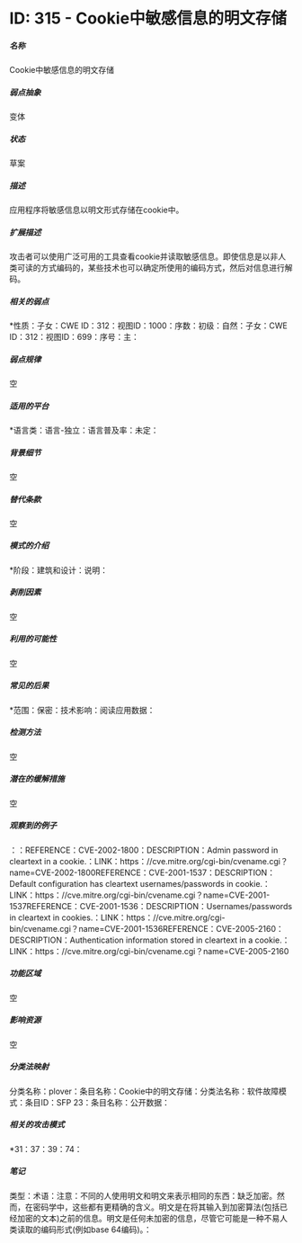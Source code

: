 # ID: 315 - Cookie中敏感信息的明文存储
<h5>名称</h5>Cookie中敏感信息的明文存储
<h5>弱点抽象</h5>变体
<h5>状态</h5>草案
<h5>描述</h5>应用程序将敏感信息以明文形式存储在cookie中。
<h5>扩展描述</h5>攻击者可以使用广泛可用的工具查看cookie并读取敏感信息。即使信息是以非人类可读的方式编码的，某些技术也可以确定所使用的编码方式，然后对信息进行解码。
<h5>相关的弱点</h5>*性质：子女：CWE ID：312：视图ID：1000：序数：初级：自然：子女：CWE ID：312：视图ID：699：序号：主：
<h5>弱点规律</h5>空
<h5>适用的平台</h5>*语言类：语言-独立：语言普及率：未定：
<h5>背景细节</h5>空
<h5>替代条款</h5>空
<h5>模式的介绍</h5>*阶段：建筑和设计：说明：
<h5>剥削因素</h5>空
<h5>利用的可能性</h5>空
<h5>常见的后果</h5>*范围：保密：技术影响：阅读应用数据：
<h5>检测方法</h5>空
<h5>潜在的缓解措施</h5>空
<h5>观察到的例子</h5>：：REFERENCE：CVE-2002-1800：DESCRIPTION：Admin password in cleartext in a cookie.：LINK：https：//cve.mitre.org/cgi-bin/cvename.cgi？name=CVE-2002-1800REFERENCE：CVE-2001-1537：DESCRIPTION：Default configuration has cleartext usernames/passwords in cookie.：LINK：https：//cve.mitre.org/cgi-bin/cvename.cgi？name=CVE-2001-1537REFERENCE：CVE-2001-1536：DESCRIPTION：Usernames/passwords in cleartext in cookies.：LINK：https：//cve.mitre.org/cgi-bin/cvename.cgi？name=CVE-2001-1536REFERENCE：CVE-2005-2160：DESCRIPTION：Authentication information stored in cleartext in a cookie.：LINK：https：//cve.mitre.org/cgi-bin/cvename.cgi？name=CVE-2005-2160
<h5>功能区域</h5>空
<h5>影响资源</h5>空
<h5>分类法映射</h5>分类名称：plover：条目名称：Cookie中的明文存储：分类法名称：软件故障模式：条目ID：SFP 23：条目名称：公开数据：
<h5>相关的攻击模式</h5>*31：37：39：74：
<h5>笔记</h5>类型：术语：注意：不同的人使用明文和明文来表示相同的东西：缺乏加密。然而，在密码学中，这些都有更精确的含义。明文是在将其输入到加密算法(包括已经加密的文本)之前的信息。明文是任何未加密的信息，尽管它可能是一种不易人类读取的编码形式(例如base 64编码)。：

